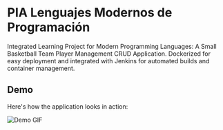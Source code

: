 # PIA Lenguajes Modernos de Programación
Integrated Learning Project for Modern Programming Languages: A Small Basketball Team Player Management CRUD Application. Dockerized for easy deployment and integrated with Jenkins for automated builds and container management.

## Demo
Here's how the application looks in action:

![Demo GIF](assets/readme.gif)
